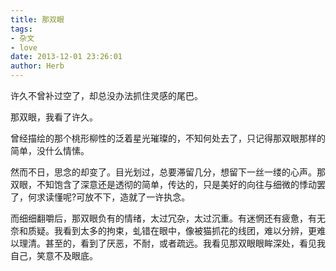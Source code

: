 ```yaml
---
title: 那双眼
tags:
- 杂文
- love
date: 2013-12-01 23:26:01
author: Herb
---
```


许久不曾补过空了，却总没办法抓住灵感的尾巴。

那双眼，我看了许久。

曾经描绘的那个桃形柳性的泛着星光璀璨的，不知何处去了，只记得那双眼那样的简单，没什么情愫。

然而不日，思念的却变了。目光划过，总要滞留几分，想留下一丝一缕的心声。那双眼，不知饱含了深意还是透彻的简单，传达的，只是美好的向往与细微的悸动罢了，何求读懂呢?可放不下，造就了一许执念。

而细细翻嚼后，那双眼负有的情绪，太过冗杂，太过沉重。有迷惘还有疲惫，有无奈和质疑。我看到太多的拘束，虬错在眼中，像被猫抓花的线团，难以分辨，更难以理清。甚至的，看到了厌恶，不耐，或者疏远。我看见那双眼眼眸深处，看见我自己，笑意不及眼底。